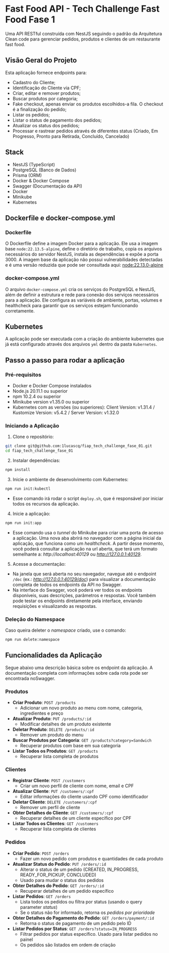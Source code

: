 # Fast Food API - Tech Challenge Fast Food Fase 1

Uma API RESTful construída com NestJS seguindo o padrão da Arquitetura Clean code para gerenciar pedidos, produtos e clientes de um restaurante fast food.

## Visão Geral do Projeto

Esta aplicação fornece endpoints para:
- Cadastro do Cliente;
- Identificação do Cliente via CPF;
- Criar, editar e remover produtos;
- Buscar produtos por categoria;
- Fake checkout, apenas enviar os produtos escolhidos-a fila. O checkout é a finalização do pedido;
- Listar os pedidos;
- Listar o status de pagamento dos pedidos;
- Atualizar os status dos pedidos;
- Processar e rastrear pedidos através de diferentes status (Criado, Em Progresso, Pronto para Retirada, Concluído, Cancelado)

## Stack

- NestJS (TypeScript)
- PostgreSQL (Banco de Dados)
- Prisma (ORM)
- Docker & Docker Compose
- Swagger (Documentação da API)
- Docker
- Minikube
- Kubernetes

## Dockerfile e docker-compose.yml

### Dockerfile

O Dockerfile define a imagem Docker para a aplicação. Ele usa a imagem base `node:22.13.5-alpine`, define o diretório de trabalho, copia os arquivos necessários do servidor NestJS, instala as dependências e expõe a porta 3000.
A imagem base da aplicação não possui vulnerabilidades detectadas e é uma versão reduzida que pode ser consultada aqui: [node:22.13.0-alpine](https://hub.docker.com/layers/library/node/22.13.0-alpine/images/sha256-133cdce957f50f47236d6d926592fb1db7a120ac3c33191e611b60dfab63e324)

### docker-compose.yml

O arquivo `docker-compose.yml` cria os serviços do PostgreSQL e NestJS, além de definir a estrutura e rede para conexão dos serviços necessários para a aplicação. Ele configura as variáveis de ambiente, portas, volumes e healthcheck para garantir que os serviços estejam funcionando corretamente.

## Kubernetes

A aplicação pode ser executada com a criação do ambiente kubernetes que já está configurado através dos arquivos `yml` dentro da pasta `Kubernetes`.

## Passo a passo para rodar a aplicação

### Pré-requisitos

- Docker e Docker Compose instalados
- Node.js 20.11.1 ou superior
- npm 10.2.4 ou superior
- Minikube version v1.35.0 ou superior
- Kubernetes com as versões (ou superiores): Client Version: v1.31.4 / Kustomize Version: v5.4.2 / Server Version: v1.32.0

### Iniciando a Aplicação

1. Clone o repositório:
```bash
git clone git@github.com:1lucascq/fiap_tech_challenge_fase_01.git
cd fiap_tech_challenge_fase_01
```

2. Instalar dependências:
```bash
npm install
```

3. Inicie o ambiente de desenvolvimento com Kubernetes:
```bash
npm run init:kubectl
```
- Esse comando irá rodar o script `deploy.sh`, que é responsável por iniciar todos os recursos da aplicação.

4. Inicie a aplicação:
```bash
npm run init:app
```
- Esse comando usa o _tunnel_ do Minikube para criar uma porta de acesso a aplicação. Uma nova aba abrirá no navegador com a página inicial da aplicação, que funciona como um _healthcheck_. A partir desse momento, você poderá consultar a aplicação na url aberta, que terá um formato semelhante a: _http://localhost:40129_ ou _http://127.0.0.1:40129_.

5. Acesse a documentação:
- Na janela que será aberta no seu navegador, navegue até o endpoint `/doc` (ex.: _http://127.0.0.1:40129/doc_) para visualizar a documentação completa de todos os endpoints da API no Swagger.
- Na interface do Swagger, você poderá ver todos os endpoints disponíveis, suas descrições, parâmetros e respostas. Você também pode testar os endpoints diretamente pela interface, enviando requisições e visualizando as respostas.

### Deleção do Namespace

Caso queira deleter o _namespace_ criado, use o comando:
```bash
npm run delete:namespace
```

## Funcionalidades da Aplicação

Segue abaixo uma descrição básica sobre os endpoint da aplicação. A documentação completa com informações sobre cada rota pode ser encontrada noSwagger.

### Produtos
- **Criar Produto**: `POST /products`
  - Adicionar um novo produto ao menu com nome, categoria, ingredientes e preço
- **Atualizar Produto**: `PUT /products/:id`
  - Modificar detalhes de um produto existente
- **Deletar Produto**: `DELETE /products/:id`
  - Remover um produto do menu
- **Buscar Produtos por Categoria**: `GET /products?category=Sandwich`
  - Recuperar produtos com base em sua categoria
- **Listar Todos os Produtos**: `GET /products`
  - Recuperar lista completa de produtos

### Clientes
- **Registrar Cliente**: `POST /customers`
  - Criar um novo perfil de cliente com nome, email e CPF
- **Atualizar Cliente**: `PUT /customers/:cpf`
  - Editar informações do cliente usando CPF como identificador
- **Deletar Cliente**: `DELETE /customers/:cpf`
  - Remover um perfil de cliente
- **Obter Detalhes do Cliente**: `GET /customers/:cpf`
  - Recuperar detalhes de um cliente específico por CPF
- **Listar Todos os Clientes**: `GET /customers`
  - Recuperar lista completa de clientes

### Pedidos
- **Criar Pedido**: `POST /orders`
  - Fazer um novo pedido com produtos e quantidades de cada produto
- **Atualizar Status do Pedido**: `PUT /orders/:id`
  - Alterar o status de um pedido (CREATED, IN_PROGRESS, READY_FOR_PICKUP, CONCLUDED)
  - Usado para mudar o status dos pedidos
- **Obter Detalhes do Pedido**: `GET /orders/:id`
  - Recuperar detalhes de um pedido específico
- **Listar Pedidos**: `GET /orders`
  - Lista todos os pedidos ou filtra por status (usando o query parameter _status_)
  - Se o status não for informado, retorna os _pedidos por prioridade_
- **Obter Detalhes do Pagamento do Pedido**: `GET /orders/payment/:id`
  - Retorna o status de pagamento de um pedido pelo ID
- **Listar Pedidos por Status**: `GET /orders?status=IN_PROGRESS`
  - Filtrar pedidos por status específico. Usado para listar pedidos no painel
  - Os pedidos são listados em ordem de criação